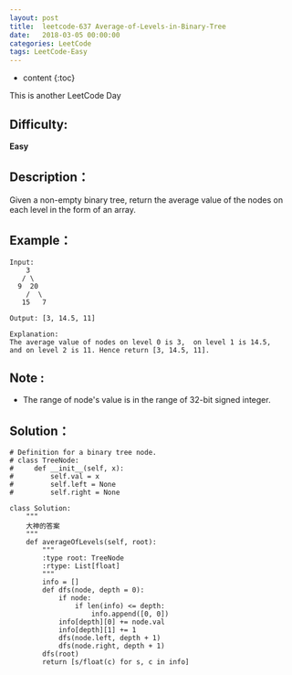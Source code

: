 ```yaml
---
layout: post
title:  leetcode-637 Average-of-Levels-in-Binary-Tree
date:   2018-03-05 00:00:00
categories: LeetCode
tags: LeetCode-Easy
---
```


* content
{:toc}

This is another LeetCode Day

## Difficulty:

**Easy**

## Description：

Given a non-empty binary tree, return the average value of the nodes on each level in the form of an array. 

## Example：

```
Input:
    3
   / \
  9  20
    /  \
   15   7
   
Output: [3, 14.5, 11]

Explanation:
The average value of nodes on level 0 is 3,  on level 1 is 14.5, 
and on level 2 is 11. Hence return [3, 14.5, 11].
```

## Note :

- The range of node's value is in the range of 32-bit signed integer.

## Solution：

```
# Definition for a binary tree node.
# class TreeNode:
#     def __init__(self, x):
#         self.val = x
#         self.left = None
#         self.right = None

class Solution:
    """
    大神的答案
    """
    def averageOfLevels(self, root):
        """
        :type root: TreeNode
        :rtype: List[float]
        """
        info = []
        def dfs(node, depth = 0):
            if node:
                if len(info) <= depth:
                    info.append([0, 0])
            info[depth][0] += node.val
            info[depth][1] += 1
            dfs(node.left, depth + 1)
            dfs(node.right, depth + 1)
        dfs(root)
        return [s/float(c) for s, c in info] 
```